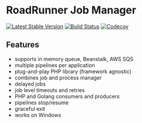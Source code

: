 # RoadRunner Job Manager
[![Latest Stable Version](https://poser.pugx.org/spiral/jobs/version)](https://packagist.org/packages/spiral/jobs)
[![Build Status](https://travis-ci.org/spiral/jobs.svg?branch=master)](https://travis-ci.org/spiral/jobs)
[![Codecov](https://codecov.io/gh/spiral/jobs/branch/master/graph/badge.svg)](https://codecov.io/gh/spiral/jobs/)

## Features
- supports in memory queue, Beanstalk, AWS SQS
- multiple pipelines per application
- plug-and-play PHP library (framework agnostic)
- combines job and process manager
- delayed jobs
- job level timeouts and retries
- PHP and Golang consumers and producers
- pipelines stop/resume
- graceful exit
- works on Windows